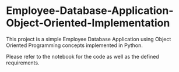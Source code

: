 # Employee-Database-Application-Object-Oriented-Implementation
This project is a simple Employee Database Application using Object Oriented Programming concepts implemented in Python. 

Please refer to the notebook for the code as well as the defined requirements.
